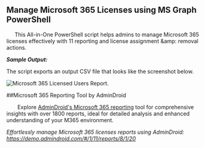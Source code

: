 ## Manage Microsoft 365 Licenses using MS Graph PowerShell
`   `This All-in-One PowerShell script helps admins to manage Microsoft 365 licenses effectively with 11 reporting and license assignment &amp: removal actions.

***Sample Output:*** 

The script exports an output CSV file that looks like the screenshot below. 

![Microsoft 365 Licensed Users Report.](https://o365reports.com/wp-content/uploads/2021/11/Get-all-licensed-users-PowerShell.png?v=1705576623)

##Microsoft 365 Reporting Tool by AdminDroid 

`    `Explore [AdminDroid's Microsoft 365 reporting](https://admindroid.com/?src=GitHub) tool for comprehensive insights with over 1800 reports, ideal for detailed analysis and enhanced understanding of your M365 environment.

*Effortlessly manage Microsoft 365 licenses reports using  AdminDroid: <https://demo.admindroid.com/#/1/11/reports/8/1/20>*
